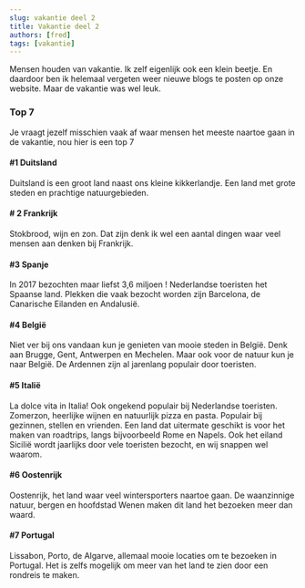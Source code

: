 ```yaml
---
slug: vakantie deel 2
title: Vakantie deel 2
authors: [fred]
tags: [vakantie]
---
```


Mensen houden van vakantie. Ik zelf eigenlijk ook een klein beetje. En daardoor ben ik helemaal vergeten weer nieuwe blogs te posten op onze website. Maar de vakantie was wel leuk.
<!--truncate-->

### Top 7
Je vraagt jezelf misschien vaak af waar mensen het meeste naartoe gaan in de vakantie, nou hier is een top 7
#### #1 Duitsland
Duitsland is een groot land naast ons kleine kikkerlandje. Een land met grote steden en prachtige natuurgebieden. 
#### # 2 Frankrijk
Stokbrood, wijn en zon. Dat zijn denk ik wel een aantal dingen waar veel mensen aan denken bij Frankrijk. 
#### #3 Spanje
In 2017 bezochten maar liefst 3,6 miljoen ! Nederlandse toeristen het Spaanse land. Plekken die vaak bezocht worden zijn Barcelona, de Canarische Eilanden en Andalusië. 
#### #4 België
Niet ver bij ons vandaan kun je genieten van mooie steden in België. Denk aan Brugge, Gent, Antwerpen en Mechelen. Maar ook voor de natuur kun je naar België. De Ardennen zijn al jarenlang populair door toeristen. 
#### #5 Italië 
La dolce vita in Italia! Ook ongekend populair bij Nederlandse toeristen. Zomerzon, heerlijke wijnen en natuurlijk pizza en pasta. Populair bij gezinnen, stellen en vrienden. Een land dat uitermate geschikt is voor het maken van roadtrips, langs bijvoorbeeld Rome en Napels. Ook het eiland Sicilië wordt jaarlijks door vele toeristen bezocht, en wij snappen wel waarom. 
#### #6 Oostenrijk
Oostenrijk, het land waar veel wintersporters naartoe gaan. De waanzinnige natuur, bergen en hoofdstad Wenen maken dit land het bezoeken meer dan waard. 
#### #7 Portugal
Lissabon, Porto, de Algarve, allemaal mooie locaties om te bezoeken in Portugal. Het is zelfs mogelijk om meer van het land te zien door een rondreis te maken.
